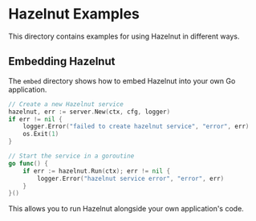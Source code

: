 # Hazelnut Examples

This directory contains examples for using Hazelnut in different ways.

## Embedding Hazelnut

The `embed` directory shows how to embed Hazelnut into your own Go application.

```go
// Create a new Hazelnut service
hazelnut, err := server.New(ctx, cfg, logger)
if err != nil {
    logger.Error("failed to create hazelnut service", "error", err)
    os.Exit(1)
}

// Start the service in a goroutine
go func() {
    if err := hazelnut.Run(ctx); err != nil {
        logger.Error("hazelnut service error", "error", err)
    }
}()
```

This allows you to run Hazelnut alongside your own application's code.